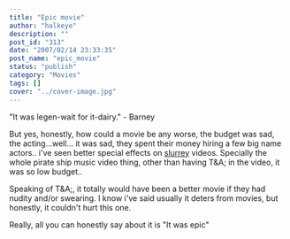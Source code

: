 ```yaml
---
title: "Epic movie"
author: "halkeye"
description: ""
post_id: "313"
date: "2007/02/14 23:33:35"
post_name: "epic_movie"
status: "publish"
category: "Movies"
tags: []
cover: "../cover-image.jpg"
---
```


"It was legen-wait for it-dairy." - Barney

But yes, honestly, how could a movie be any worse, the budget was sad, the acting...well... it was sad, they spent their money hiring a few big name actors.. i've seen better special effects on [slurrey](https://www.slurrey.com) videos. Specially the whole pirate ship music video thing, other than having T&A; in the video, it was so low budget..

Speaking of T&A;, it totally would have been a better movie if they had nudity and/or swearing. I know i've said usually it deters from movies, but honestly, it couldn't hurt this one.

Really, all you can honestly say about it is "It was epic"
